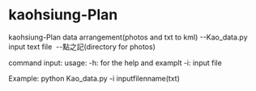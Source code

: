 # kaohsiung-Plan

kaohsiung-Plan data arrangement(photos and txt to kml)
--Kao_data.py
  input text file
  --點之記(directory for photos)

command input:
usage:
  -h: for the help and examplt
  -i: input file
  
Example:
  python Kao_data.py -i inputfilenname(txt)
